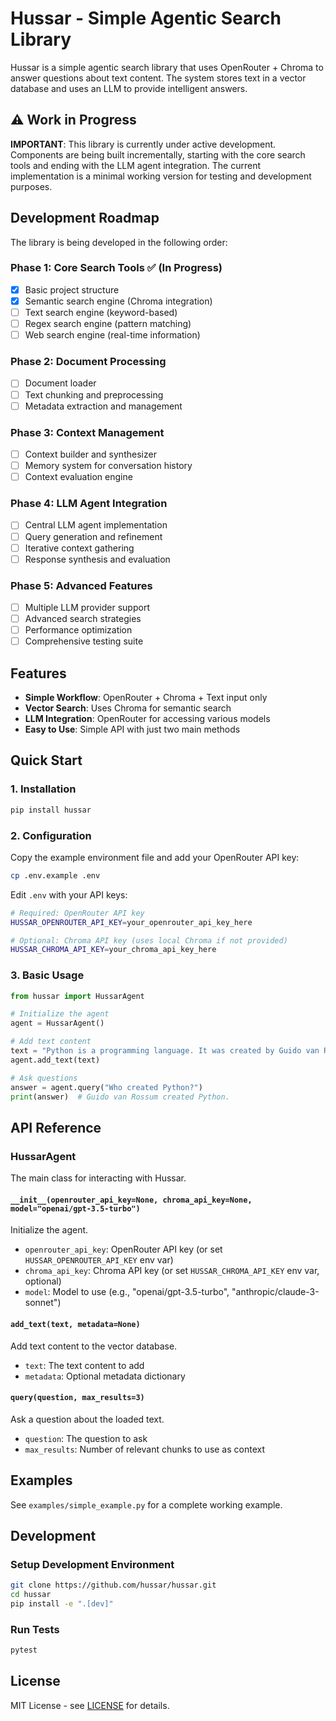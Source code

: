 # Hussar - Simple Agentic Search Library

Hussar is a simple agentic search library that uses OpenRouter + Chroma to answer questions about text content. The system stores text in a vector database and uses an LLM to provide intelligent answers.

## ⚠️ Work in Progress

**IMPORTANT**: This library is currently under active development. Components are being built incrementally, starting with the core search tools and ending with the LLM agent integration. The current implementation is a minimal working version for testing and development purposes.

## Development Roadmap

The library is being developed in the following order:

### Phase 1: Core Search Tools ✅ (In Progress)

- [x] Basic project structure
- [x] Semantic search engine (Chroma integration)
- [ ] Text search engine (keyword-based)
- [ ] Regex search engine (pattern matching)
- [ ] Web search engine (real-time information)

### Phase 2: Document Processing

- [ ] Document loader
- [ ] Text chunking and preprocessing
- [ ] Metadata extraction and management

### Phase 3: Context Management

- [ ] Context builder and synthesizer
- [ ] Memory system for conversation history
- [ ] Context evaluation engine

### Phase 4: LLM Agent Integration

- [ ] Central LLM agent implementation
- [ ] Query generation and refinement
- [ ] Iterative context gathering
- [ ] Response synthesis and evaluation

### Phase 5: Advanced Features

- [ ] Multiple LLM provider support
- [ ] Advanced search strategies
- [ ] Performance optimization
- [ ] Comprehensive testing suite

## Features

- **Simple Workflow**: OpenRouter + Chroma + Text input only
- **Vector Search**: Uses Chroma for semantic search
- **LLM Integration**: OpenRouter for accessing various models
- **Easy to Use**: Simple API with just two main methods

## Quick Start

### 1. Installation

```bash
pip install hussar
```

### 2. Configuration

Copy the example environment file and add your OpenRouter API key:

```bash
cp .env.example .env
```

Edit `.env` with your API keys:

```bash
# Required: OpenRouter API key
HUSSAR_OPENROUTER_API_KEY=your_openrouter_api_key_here

# Optional: Chroma API key (uses local Chroma if not provided)
HUSSAR_CHROMA_API_KEY=your_chroma_api_key_here
```

### 3. Basic Usage

```python
from hussar import HussarAgent

# Initialize the agent
agent = HussarAgent()

# Add text content
text = "Python is a programming language. It was created by Guido van Rossum."
agent.add_text(text)

# Ask questions
answer = agent.query("Who created Python?")
print(answer)  # Guido van Rossum created Python.
```

## API Reference

### HussarAgent

The main class for interacting with Hussar.

#### `__init__(openrouter_api_key=None, chroma_api_key=None, model="openai/gpt-3.5-turbo")`

Initialize the agent.

- `openrouter_api_key`: OpenRouter API key (or set `HUSSAR_OPENROUTER_API_KEY` env var)
- `chroma_api_key`: Chroma API key (or set `HUSSAR_CHROMA_API_KEY` env var, optional)
- `model`: Model to use (e.g., "openai/gpt-3.5-turbo", "anthropic/claude-3-sonnet")

#### `add_text(text, metadata=None)`

Add text content to the vector database.

- `text`: The text content to add
- `metadata`: Optional metadata dictionary

#### `query(question, max_results=3)`

Ask a question about the loaded text.

- `question`: The question to ask
- `max_results`: Number of relevant chunks to use as context

## Examples

See `examples/simple_example.py` for a complete working example.

## Development

### Setup Development Environment

```bash
git clone https://github.com/hussar/hussar.git
cd hussar
pip install -e ".[dev]"
```

### Run Tests

```bash
pytest
```

## License

MIT License - see [LICENSE](LICENSE) for details.
